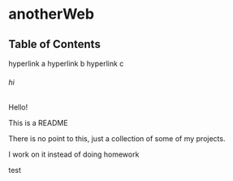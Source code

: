 # anotherWeb

## Table of Contents

hyperlink a
hyperlink b
hyperlink c


###### hi

Hello!

This is a README

There is no point to this, just a collection of some of my projects.

I work on it instead of doing homework


test
